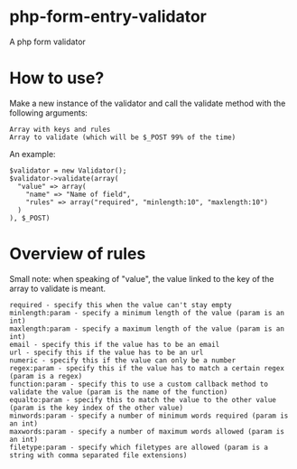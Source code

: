 php-form-entry-validator
========================

A php form validator

How to use?
========================

Make a new instance of the validator and call the validate method with the following arguments:
  
    Array with keys and rules
    Array to validate (which will be $_POST 99% of the time)

An example:

    $validator = new Validator();
    $validator->validate(array(
      "value" => array(
        "name" => "Name of field",
        "rules" => array("required", "minlength:10", "maxlength:10")
      )
    ), $_POST)

Overview of rules
========================

Small note: when speaking of "value", the value linked to the key of the array to validate is meant.

    required - specify this when the value can't stay empty
    minlength:param - specify a minimum length of the value (param is an int)
    maxlength:param - specify a maximum length of the value (param is an int)
    email - specify this if the value has to be an email
    url - specify this if the value has to be an url
    numeric - specify this if the value can only be a number
    regex:param - specify this if the value has to match a certain regex (param is a regex)
    function:param - specify this to use a custom callback method to validate the value (param is the name of the function)
    equalto:param - specify this to match the value to the other value (param is the key index of the other value)
    minwords:param - specify a number of minimum words required (param is an int)
    maxwords:param - specify a number of maximum words allowed (param is an int)
    filetype:param - specify which filetypes are allowed (param is a string with comma separated file extensions)
